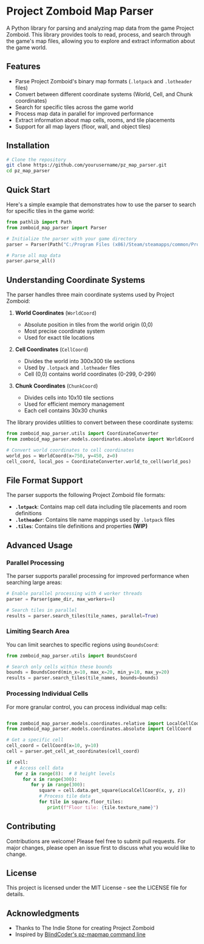 # Project Zomboid Map Parser

A Python library for parsing and analyzing map data from the game Project Zomboid. This library provides tools to read, process, and search through the game's map files, allowing you to explore and extract information about the game world.

## Features

- Parse Project Zomboid's binary map formats (`.lotpack` and `.lotheader` files)
- Convert between different coordinate systems (World, Cell, and Chunk coordinates)
- Search for specific tiles across the game world
- Process map data in parallel for improved performance
- Extract information about map cells, rooms, and tile placements
- Support for all map layers (floor, wall, and object tiles)

## Installation

```bash
# Clone the repository
git clone https://github.com/yourusername/pz_map_parser.git
cd pz_map_parser
```

## Quick Start

Here's a simple example that demonstrates how to use the parser to search for specific tiles in the game world:

```python
from pathlib import Path
from zomboid_map_parser import Parser

# Initialize the parser with your game directory
parser = Parser(Path("C:/Program Files (x86)/Steam/steamapps/common/ProjectZomboid/media"))

# Parse all map data
parser.parse_all()
```

## Understanding Coordinate Systems

The parser handles three main coordinate systems used by Project Zomboid:

1. **World Coordinates** (`WorldCoord`)
   - Absolute position in tiles from the world origin (0,0)
   - Most precise coordinate system
   - Used for exact tile locations

2. **Cell Coordinates** (`CellCoord`)
   - Divides the world into 300x300 tile sections
   - Used by `.lotpack` and `.lotheader` files
   - Cell (0,0) contains world coordinates (0-299, 0-299)

3. **Chunk Coordinates** (`ChunkCoord`)
   - Divides cells into 10x10 tile sections
   - Used for efficient memory management
   - Each cell contains 30x30 chunks

The library provides utilities to convert between these coordinate systems:

```python
from zomboid_map_parser.utils import CoordinateConverter
from zomboid_map_parser.models.coordinates.absolute import WorldCoord

# Convert world coordinates to cell coordinates
world_pos = WorldCoord(x=750, y=450, z=0)
cell_coord, local_pos = CoordinateConverter.world_to_cell(world_pos)
```

## File Format Support

The parser supports the following Project Zomboid file formats:

- **`.lotpack`**: Contains map cell data including tile placements and room definitions
- **`.lotheader`**: Contains tile name mappings used by `.lotpack` files
- **`.tiles`**: Contains tile definitions and properties **(WIP)**

## Advanced Usage

### Parallel Processing

The parser supports parallel processing for improved performance when searching large areas:

```python
# Enable parallel processing with 4 worker threads
parser = Parser(game_dir, max_workers=4)

# Search tiles in parallel
results = parser.search_tiles(tile_names, parallel=True)
```

### Limiting Search Area

You can limit searches to specific regions using `BoundsCoord`:

```python
from zomboid_map_parser.utils import BoundsCoord

# Search only cells within these bounds
bounds = BoundsCoord(min_x=10, max_x=20, min_y=10, max_y=20)
results = parser.search_tiles(tile_names, bounds=bounds)
```

### Processing Individual Cells

For more granular control, you can process individual map cells:

```python

from zomboid_map_parser.models.coordinates.relative import LocalCellCoord
from zomboid_map_parser.models.coordinates.absolute import CellCoord

# Get a specific cell
cell_coord = CellCoord(x=10, y=10)
cell = parser.get_cell_at_coordinates(cell_coord)

if cell:
   # Access cell data
   for z in range(8):  # 8 height levels
      for x in range(300):
         for y in range(300):
            square = cell.data.get_square(LocalCellCoord(x, y, z))
            # Process tile data
            for tile in square.floor_tiles:
               print(f"Floor tile: {tile.texture_name}")
```

## Contributing

Contributions are welcome! Please feel free to submit pull requests. For major changes, please open an issue first to discuss what you would like to change.

## License

This project is licensed under the MIT License - see the LICENSE file for details.

## Acknowledgments

- Thanks to The Indie Stone for creating Project Zomboid
- Inspired by [BlindCoder's pz-mapmap command line](https://github.com/blind-coder/pz-mapmap)